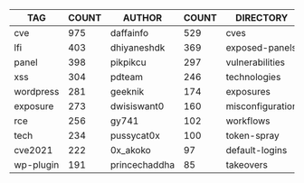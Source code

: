 |    TAG    | COUNT |    AUTHOR     | COUNT |    DIRECTORY     | COUNT | SEVERITY | COUNT |  TYPE   | COUNT |
|-----------|-------|---------------|-------|------------------|-------|----------|-------|---------|-------|
| cve       |   975 | daffainfo     |   529 | cves             |   981 | info     |  1015 | http    |  2716 |
| lfi       |   403 | dhiyaneshdk   |   369 | exposed-panels   |   398 | high     |   739 | file    |    57 |
| panel     |   398 | pikpikcu      |   297 | vulnerabilities  |   380 | medium   |   558 | network |    48 |
| xss       |   304 | pdteam        |   246 | technologies     |   222 | critical |   361 | dns     |    16 |
| wordpress |   281 | geeknik       |   174 | exposures        |   199 | low      |   172 |         |       |
| exposure  |   273 | dwisiswant0   |   160 | misconfiguration |   186 |          |       |         |       |
| rce       |   256 | gy741         |   102 | workflows        |   184 |          |       |         |       |
| tech      |   234 | pussycat0x    |   100 | token-spray      |   146 |          |       |         |       |
| cve2021   |   222 | 0x_akoko      |    97 | default-logins   |    71 |          |       |         |       |
| wp-plugin |   191 | princechaddha |    85 | takeovers        |    65 |          |       |         |       |

